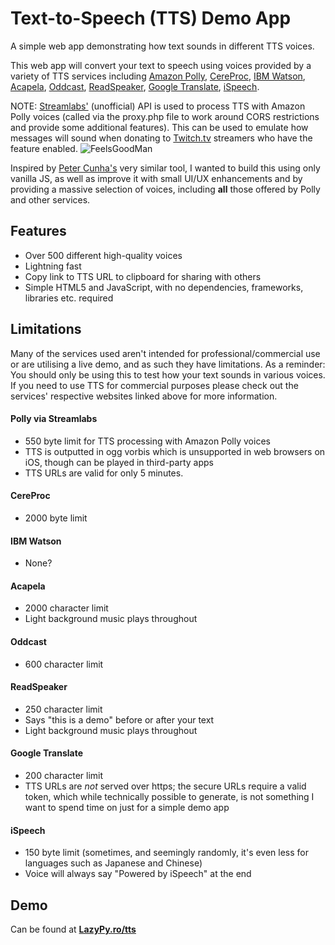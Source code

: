 # Text-to-Speech (TTS) Demo App
A simple web app demonstrating how text sounds in different TTS voices.

This web app will convert your text to speech using voices provided by a variety of TTS services including [Amazon Polly](https://aws.amazon.com/polly/), [CereProc](https://cereproc.com/), [IBM Watson](https://www.ibm.com/cloud/watson-text-to-speech), [Acapela](https://www.acapela-group.com/demos/), [Oddcast](https://www.oddcast.com/ttsdemo/index.php), [ReadSpeaker](https://www.readspeaker.com/), [Google Translate](https://translate.google.com/), [iSpeech](https://ispeech.org/).

NOTE: [Streamlabs'](https://streamlabs.com/) (unofficial) API is used to process TTS with Amazon Polly voices (called via the proxy.php file to work around CORS restrictions and provide some additional features). This can be used to emulate how messages will sound when donating to [Twitch.tv](https://twitch.tv) streamers who have the feature enabled. ![FeelsGoodMan](https://cdn.frankerfacez.com/emoticon/109777/1)

Inspired by [Peter Cunha's](https://github.com/petercunha/tts) very similar tool, I wanted to build this using only vanilla JS, as well as improve it with small UI/UX enhancements and by providing a massive selection of voices, including **all** those offered by Polly and other services.

## Features
- Over 500 different high-quality voices
- Lightning fast
- Copy link to TTS URL to clipboard for sharing with others
- Simple HTML5 and JavaScript, with no dependencies, frameworks, libraries etc. required

## Limitations
Many of the services used aren't intended for professional/commercial use or are utilising a live demo, and as such they have limitations. As a reminder: You should only be using this to test how your text sounds in various voices. If you need to use TTS for commercial purposes please check out the services' respective websites linked above for more information.

#### Polly via Streamlabs
- 550 byte limit for TTS processing with Amazon Polly voices
- TTS is outputted in ogg vorbis which is unsupported in web browsers on iOS, though can be played in third-party apps
- TTS URLs are valid for only 5 minutes.
#### CereProc
- 2000 byte limit
#### IBM Watson
- None?
#### Acapela
- 2000 character limit
- Light background music plays throughout
#### Oddcast
- 600 character limit
#### ReadSpeaker
- 250 character limit
- Says "this is a demo" before or after your text
- Light background music plays throughout
#### Google Translate
- 200 character limit
- TTS URLs are _not_ served over https; the secure URLs require a valid token, which while technically possible to generate, is not something I want to spend time on just for a simple demo app
#### iSpeech
- 150 byte limit (sometimes, and seemingly randomly, it's even less for languages such as Japanese and Chinese)
- Voice will always say "Powered by iSpeech" at the end


## Demo
Can be found at [**LazyPy.ro/tts**](https://lazypy.ro/tts)